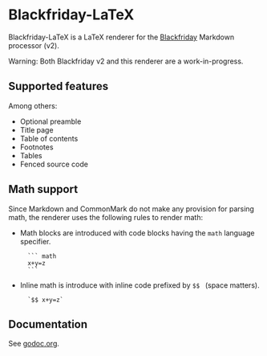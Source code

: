 # Blackfriday-LaTeX

Blackfriday-LaTeX is a LaTeX renderer for the [Blackfriday][] Markdown processor (v2).

[blackfriday]: http://github.com/russross/blackfriday

Warning: Both Blackfriday v2 and this renderer are a work-in-progress.

## Supported features

Among others:

- Optional preamble
- Title page
- Table of contents
- Footnotes
- Tables
- Fenced source code

## Math support

Since Markdown and CommonMark do not make any provision for parsing math, the
renderer uses the following rules to render math:

- Math blocks are introduced with code blocks having the `math` language specifier.

		``` math
		x+y=z
		```

- Inline math is introduce with inline code prefixed by `$$ ` (space matters).

		`$$ x+y=z`

## Documentation

See [godoc.org](https://godoc.org/bitbucket.org/ambrevar/blackfriday-latex).
